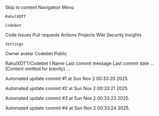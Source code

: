Skip to content
Navigation Menu

    RahulXDTT

    Codebet

Code
Issues
Pull requests
Actions
Projects
Wiki
Security
Insights

    Settings

Owner avatar
Codebet
Public

RahulXDTT/Codebet
t
Name	Last commit message
	Last commit date
... (Content omitted for brevity) ...


Automated update commit #1 at Sun Nov  2 00:33:20 2025.

Automated update commit #2 at Sun Nov  2 00:33:21 2025.

Automated update commit #3 at Sun Nov  2 00:33:23 2025.

Automated update commit #4 at Sun Nov  2 00:33:24 2025.